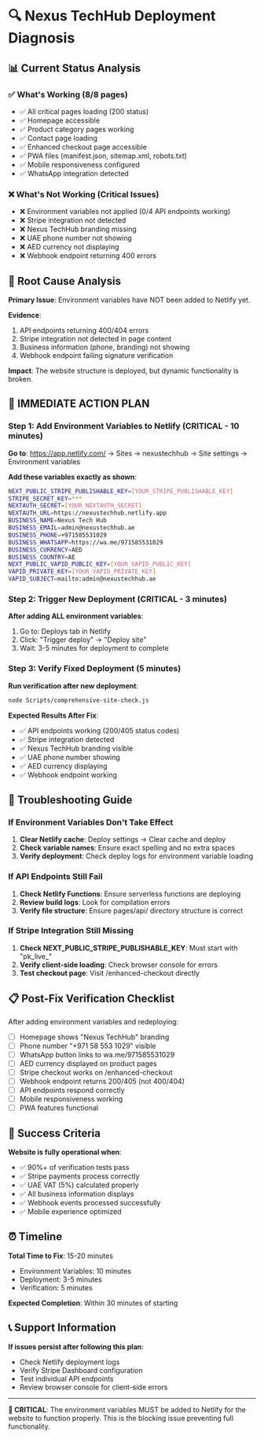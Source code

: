# 🔍 Nexus TechHub Deployment Diagnosis

## 📊 **Current Status Analysis**

### ✅ **What's Working (8/8 pages)**
- ✅ All critical pages loading (200 status)
- ✅ Homepage accessible
- ✅ Product category pages working
- ✅ Contact page loading
- ✅ Enhanced checkout page accessible
- ✅ PWA files (manifest.json, sitemap.xml, robots.txt)
- ✅ Mobile responsiveness configured
- ✅ WhatsApp integration detected

### ❌ **What's Not Working (Critical Issues)**
- ❌ Environment variables not applied (0/4 API endpoints working)
- ❌ Stripe integration not detected
- ❌ Nexus TechHub branding missing
- ❌ UAE phone number not showing
- ❌ AED currency not displaying
- ❌ Webhook endpoint returning 400 errors

## 🎯 **Root Cause Analysis**

**Primary Issue**: Environment variables have NOT been added to Netlify yet.

**Evidence**:
1. API endpoints returning 400/404 errors
2. Stripe integration not detected in page content
3. Business information (phone, branding) not showing
4. Webhook endpoint failing signature verification

**Impact**: The website structure is deployed, but dynamic functionality is broken.

## 🚀 **IMMEDIATE ACTION PLAN**

### **Step 1: Add Environment Variables to Netlify (CRITICAL - 10 minutes)**

**Go to**: https://app.netlify.com/ → Sites → nexustechhub → Site settings → Environment variables

**Add these variables exactly as shown**:

```bash
NEXT_PUBLIC_STRIPE_PUBLISHABLE_KEY=[YOUR_STRIPE_PUBLISHABLE_KEY]
STRIPE_SECRET_KEY=***
NEXTAUTH_SECRET=[YOUR_NEXTAUTH_SECRET]
NEXTAUTH_URL=https://nexustechhub.netlify.app
BUSINESS_NAME=Nexus Tech Hub
BUSINESS_EMAIL=admin@nexustechhub.ae
BUSINESS_PHONE=+971585531029
BUSINESS_WHATSAPP=https://wa.me/971585531029
BUSINESS_CURRENCY=AED
BUSINESS_COUNTRY=AE
NEXT_PUBLIC_VAPID_PUBLIC_KEY=[YOUR_VAPID_PUBLIC_KEY]
VAPID_PRIVATE_KEY=[YOUR_VAPID_PRIVATE_KEY]
VAPID_SUBJECT=mailto:admin@nexustechhub.ae
```

### **Step 2: Trigger New Deployment (CRITICAL - 3 minutes)**

**After adding ALL environment variables**:
1. Go to: Deploys tab in Netlify
2. Click: "Trigger deploy" → "Deploy site"
3. Wait: 3-5 minutes for deployment to complete

### **Step 3: Verify Fixed Deployment (5 minutes)**

**Run verification after new deployment**:
```bash
node Scripts/comprehensive-site-check.js
```

**Expected Results After Fix**:
- ✅ API endpoints working (200/405 status codes)
- ✅ Stripe integration detected
- ✅ Nexus TechHub branding visible
- ✅ UAE phone number showing
- ✅ AED currency displaying
- ✅ Webhook endpoint working

## 🔧 **Troubleshooting Guide**

### **If Environment Variables Don't Take Effect**
1. **Clear Netlify cache**: Deploy settings → Clear cache and deploy
2. **Check variable names**: Ensure exact spelling and no extra spaces
3. **Verify deployment**: Check deploy logs for environment variable loading

### **If API Endpoints Still Fail**
1. **Check Netlify Functions**: Ensure serverless functions are deploying
2. **Review build logs**: Look for compilation errors
3. **Verify file structure**: Ensure pages/api/ directory structure is correct

### **If Stripe Integration Still Missing**
1. **Check NEXT_PUBLIC_STRIPE_PUBLISHABLE_KEY**: Must start with "pk_live_"
2. **Verify client-side loading**: Check browser console for errors
3. **Test checkout page**: Visit /enhanced-checkout directly

## 📋 **Post-Fix Verification Checklist**

After adding environment variables and redeploying:

- [ ] Homepage shows "Nexus TechHub" branding
- [ ] Phone number "+971 58 553 1029" visible
- [ ] WhatsApp button links to wa.me/971585531029
- [ ] AED currency displayed on product pages
- [ ] Stripe checkout works on /enhanced-checkout
- [ ] Webhook endpoint returns 200/405 (not 400/404)
- [ ] API endpoints respond correctly
- [ ] Mobile responsiveness working
- [ ] PWA features functional

## 🎯 **Success Criteria**

**Website is fully operational when**:
- ✅ 90%+ of verification tests pass
- ✅ Stripe payments process correctly
- ✅ UAE VAT (5%) calculated properly
- ✅ All business information displays
- ✅ Webhook events processed successfully
- ✅ Mobile experience optimized

## ⏰ **Timeline**

**Total Time to Fix**: 15-20 minutes
- Environment Variables: 10 minutes
- Deployment: 3-5 minutes
- Verification: 5 minutes

**Expected Completion**: Within 30 minutes of starting

## 📞 **Support Information**

**If issues persist after following this plan**:
- Check Netlify deployment logs
- Verify Stripe Dashboard configuration
- Test individual API endpoints
- Review browser console for client-side errors

---

**🚨 CRITICAL**: The environment variables MUST be added to Netlify for the website to function properly. This is the blocking issue preventing full functionality.
